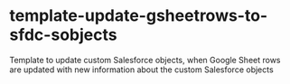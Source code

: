 # template-update-gsheetrows-to-sfdc-sobjects
Template to update custom Salesforce objects, when Google Sheet rows are updated with new information about the custom Salesforce objects
